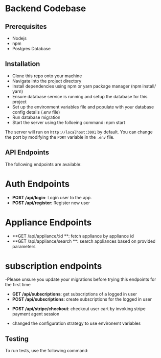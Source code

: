 # Backend Codebase
## Prerequisites
- Nodejs
- npm
- Postgres Database

## Installation
- Clone this repo onto your machine
- Navigate into the project directory
- Install dependencies using npm or yarn package manager (npm install/ yarn)
- Ensure database service is running and setup the database for this project
- Set up the environment variables file and populate with your database config details (.env file)
- Run database migration 
- Start the server using the folloeing command: npm start



The server will run on `http://localhost:3001` by default. You can change the port by modifying the `PORT` variable in the `.env` file.

## API Endpoints

The following endpoints are available:

# Auth Endpoints
- **POST /api/login**: Login user to the app.
- **POST /api/register**: Register new user

# Appliance Endpoints
- **GET /api/appliance/:id **: fetch appliance by appliance id
- **GET /api/appliance/search **: search appliances based on provided parameters

# subscription endpoints
-Please unsure you update your migrations before trying this endpoints for the first time

- **GET /api/subscriptions**: get subscriptions of a logged in user
- **POST /api/subscriptions**: create subscriptions for the logged in user

<!-- Added the checkout endpoint -->
- **POST /api/stripe/checkout**: checkout user cart by invoking stripe payment agent session

<!-- Added the enviroment file -->
- changed the configuration strategy to use environemt variables



## Testing

To run tests, use the following command:



